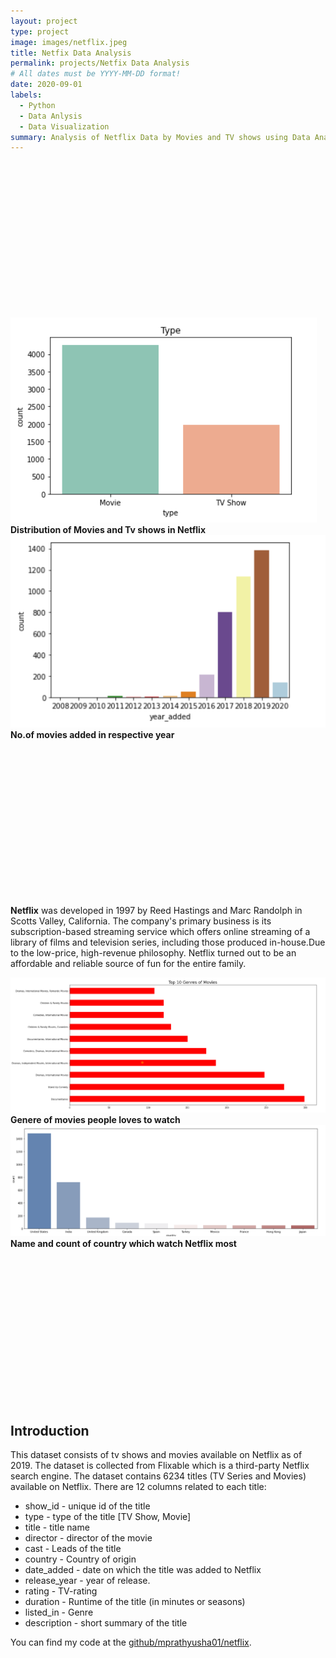 ```yaml
---
layout: project
type: project
image: images/netflix.jpeg
title: Netfix Data Analysis
permalink: projects/Netfix Data Analysis
# All dates must be YYYY-MM-DD format!
date: 2020-09-01
labels:
  - Python
  - Data Anlysis
  - Data Visualization
summary: Analysis of Netflix Data by Movies and TV shows using Data Analysis Python and Numpy, Pandas, Data Visualisation.
---
```


<div class="ui large rounded images">
  <img class="ui image" src="../images/Netflix1.png">
  <b>Distribution of Movies and Tv shows in Netflix</b>
  <img class="ui image" src="../images/NEtflix2.png">
  <b>No.of movies added in respective year</b>
</div>

**Netflix** was developed in 1997 by Reed Hastings and Marc Randolph in Scotts Valley, California. The company's primary business is its subscription-based streaming service which offers online streaming of a library of films and television series, including those produced in-house.Due to the low-price, high-revenue philosophy. Netflix turned out to be an affordable and reliable source of fun for the entire family.

<div class="ui large rounded images">
  <img class="ui image" src="../images/Netflix3.png">
  <b>Genere of movies people loves to watch</b>
  <img class="ui image" src="../images/Netflix4.png">
  <b>Name and count of country which watch Netflix most</b>
</div>


## Introduction
This dataset consists of tv shows and movies available on Netflix as of 2019. The dataset is collected from Flixable which is a third-party Netflix search engine. The dataset contains 6234 titles (TV Series and Movies) available on Netflix. There are 12 columns related to each title:

* show_id - unique id of the title
* type - type of the title [TV Show, Movie]
* title - title name
* director - director of the movie
* cast - Leads of the title
* country - Country of origin
* date_added - date on which the title was added to Netflix
* release_year - year of release.
* rating - TV-rating
* duration - Runtime of the title (in minutes or seasons)
* listed_in - Genre
* description - short summary of the title




You can find my code  at the [github/mprathyusha01/netflix](https://github.com/MPrathyusha01/Netflix-TV-Movies-Analysis).


<style>  
div {  
  
  padding-bottom: 250px;  
  
}  
</style> 
